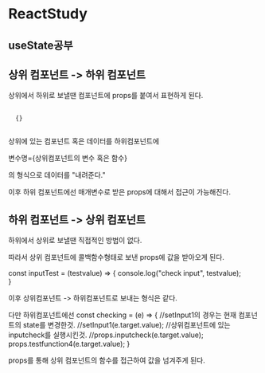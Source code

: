 # ReactStudy

## useState공부

## 상위 컴포넌트 -> 하위 컴포넌트
상위에서 하위로 보낼땐 컴포넌트에 props를 붙여서 표현하게 된다.

<pre>
 <code>
  {<Inputboxtest datas={data} testfunction={bottomup} testfunction2={bottomup2} testfunction3={bottomup3} testfunction4={ testfunction4 } inputcheck={ inputTest}/>}
 </code>
</pre>
상위에 있는 컴포넌트 혹은 데이터를 하위컴포넌트에

변수명={상위컴포넌트의 변수 혹은 함수}

의 형식으로 데이터를 "내려준다."

이후 하위 컴포넌트에선 매개변수로 받은 props에 대해서 접근이 가능해진다.



## 하위 컴포넌트 -> 상위 컴포넌트
하위에서 상위로 보낼땐 직접적인 방법이 없다.

따라서 상위 컴포넌트에 콜백함수형태로 보낸 props에 값을 받아오게 된다.

  const inputTest = (testvalue) => {
    console.log("check input", testvalue);    
  }
  
이후 상위컴포넌트 -> 하위컴포넌트로 보내는 형식은 같다.

다만 하위컴포넌트에선 
    const checking = (e) => {
        //setInput1의 경우는 현재 컴포넌트의 state를 변경한것.
        //setInput1(e.target.value);
        //상위컴포넌트에 있는 inputcheck를 실행시킨것.
        //props.inputcheck(e.target.value);
        props.testfunction4(e.target.value);
    }
    
 props를 통해 상위 컴포넌트의 함수를 접근하여 값을 넘겨주게 된다.
 
 
